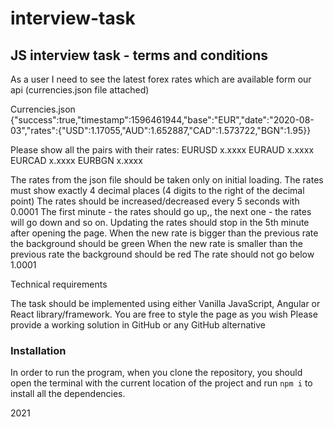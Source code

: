 # interview-task
## JS interview task - terms and conditions

As a user I need to see the latest forex rates which are available form our api (currencies.json file attached)

Currencies.json
{"success":true,"timestamp":1596461944,"base":"EUR","date":"2020-08-03","rates":{"USD":1.17055,"AUD":1.652887,"CAD":1.573722,"BGN":1.95}}


Please show all the pairs with their rates:
EURUSD x.xxxx
EURAUD x.xxxx
EURCAD x.xxxx
EURBGN x.xxxx

The rates from the json file should be taken only on initial loading. 
The rates must show exactly 4 decimal places (4 digits to the right of the decimal point)
The rates should be increased/decreased every 5 seconds with 0.0001
The first minute - the rates should go up,, the next one - the rates will go down  and so on.
Updating the rates should stop in the 5th minute after opening the page. 
When the new rate is bigger than the previous rate the background should be green
When the new rate is smaller than the previous rate the background should be red
The rate should not go below 1.0001



Technical requirements

The task should be implemented using either Vanilla JavaScript, Angular or React library/framework. 
You are free to style the page as you wish
Please provide a working solution in GitHub  or any GitHub alternative

### Installation 
In order to run the program, when you clone the repository, you should open the terminal with the current location of the project and run `npm i` to install all the dependencies.

2021